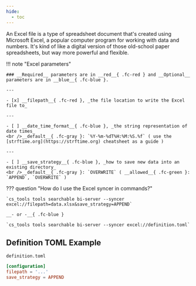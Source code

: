```yaml
---
hide:
  - toc
---
```


An Excel file is a type of spreadsheet document that's created using Microsoft Excel, a popular computer program for working with data and numbers. It's kind of like a digital version of those old-school paper spreadsheets, but way more powerful and flexible.

!!! note "Excel parameters"

    ### __Required__ parameters are in __red__{ .fc-red } and __Optional__ parameters are in __blue__{ .fc-blue }.
    
    ---

    - [x] __filepath__{ .fc-red }, _the file location to write the Excel file to_

    ---

    - [ ] __date_time_format__{ .fc-blue }, _the string representation of date times_
    <br />__default__{ .fc-gray }: `%Y-%m-%dT%H:%M:%S.%f` ( use the [strftime.org](https://strftime.org) cheatsheet as a guide )
    
    ---

    - [ ] __save_strategy__{ .fc-blue }, _how to save new data into an existing directory_
    <br />__default__{ .fc-gray }: `OVERWRITE` ( __allowed__{ .fc-green }: `APPEND`, `OVERWRITE` )


??? question "How do I use the Excel syncer in commands?"

    `cs_tools tools searchable bi-server --syncer excel://filepath=data.xlsx&save_strategy=APPEND`

    __- or -__{ .fc-blue }

    `cs_tools tools searchable bi-server --syncer excel://definition.toml`


## Definition TOML Example

`definition.toml`
```toml
[configuration]
filepath = '...'
save_strategy = APPEND
```